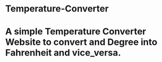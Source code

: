 # Temperature-Converter

# A simple Temperature Converter Website to convert and Degree into Fahrenheit  and vice_versa.
